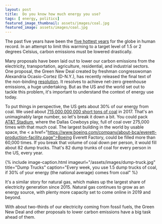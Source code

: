 ```yaml
---
layout: post
title:  Do you know how much energy you use?
tags: [ energy, politics]
featured_image_thumbnail: assets/images/coal.jpg
featured_image: assets/images/coal.jpg
---
```


The past five years have been the <a href="https://www.noaa.gov/news/2018-was-4th-hottest-year-on-record-for-globe">five hottest years</a> for the globe in human record. In an attempt to limit this warming to a target level of 1.5 or 2 degrees Celsius, carbon emissions must be lowered drastically.

Many proposals have been laid out to lower our carbon emissions from the electricity, transportation, agriculture, residential, and industrial sectors. One proposal, the Green New Deal created by freshman congresswoman Alexandria Ocasio-Cortez (D-N.Y.), has recently released the final text of the non-binding <a href="https://apps.npr.org/documents/document.html?id=5729033-Green-New-Deal-FINAL">resolution</a>. It resolves to achieve net-zero greenhouse emissions, a huge undertaking. But as the US and the world set out to tackle this problem, it's important to understand the context of energy use today.

To put things in perspective, the US gets about 30% of our energy from coal. We used about <a href="https://www.eia.gov/totalenergy/data/monthly/index.php">715,000,000,000 short tons of coal</a> in 2017. That's an unimaginably large number, so let's break it down a bit. You could pack <a href="http://attstadium.com">AT&T Stadium</a>, where the Dallas Cowboys play, full of coal over 275,000 times with that much coal. The largest building in the world by usable space, the < a href="https://www.boeing.com/company/about-bca/everett-production-facility.page">Boeing Everett Factory</a>, could be filled more than 60,000 times. If you break that volume of coal down per person, it would fill about 82 dump trucks. That's 82 dump trunks of coal for every person in the US, every year.

{% include image-caption.html imageurl="/assets/images/dump-truck.jpg" title="Dump Trucks" caption="Every week, you use 1.5 dump trucks of coal, if 30% of your energy (the national average) comes from coal" %}

It's a similar story for natural gas, which makes up the largest share of electricity generation since 2015. Natural gas continues to grow as an energy source, with plenty more capacity set to come online in 2019 and beyond.

With about two-thirds of our electricity coming from fossil fuels, the Green New Deal and other proposals to lower carbon emissions have a big task ahead of them.
